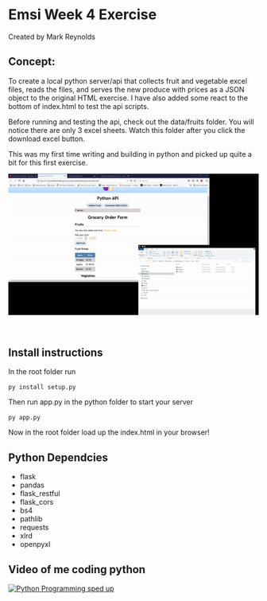 # Emsi Week 4 Exercise

Created by Mark Reynolds

## Concept:
To create a local python server/api that collects fruit and vegetable excel files, reads the files, and serves the new produce with prices as a JSON object to the original HTML exercise. I have also added some react to the bottom of index.html to test the api scripts.
 
Before running and testing the api, check out the data/fruits folder. You will notice there are only 3 excel sheets. Watch this folder after you click the download excel button.
 
This was my first time writing and building in python and picked up quite a bit for this first exercise.

![concept-gif](./imgs/concept.gif)

<br />



## Install instructions
In the root folder run
````
py install setup.py
````
Then run app.py in the python folder to start your server
````
py app.py
````
Now in the root folder load up the index.html in your browser!

## Python Dependcies 

* flask
* pandas
* flask_restful
* flask_cors
* bs4
* pathlib
* requests
* xlrd
* openpyxl

## Video of me coding python
[![Python Programming sped up](http://img.youtube.com/vi/ID96Kj2_alQ/0.jpg)](http://www.youtube.com/watch?v=ID96Kj2_alQ "Python Programing speed up")




